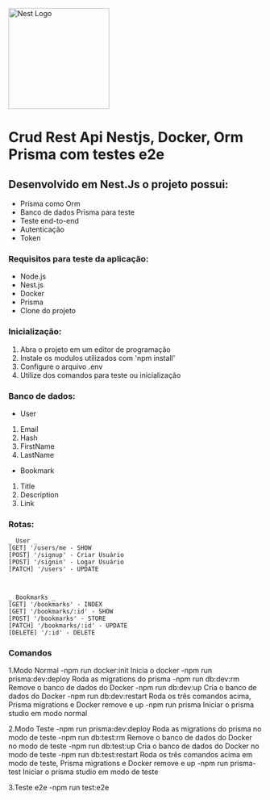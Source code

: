 <p align="center">



  <a href="http://nestjs.com/" target="blank"><img src="https://nestjs.com/img/logo-small.svg" width="200" alt="Nest Logo" /></a>



</p>




# Crud Rest Api Nestjs, Docker, Orm Prisma com testes e2e

## Desenvolvido em Nest.Js o projeto possui:
- Prisma como Orm
- Banco de dados Prisma para teste 
- Teste end-to-end
- Autenticação
- Token


### Requisitos para teste da aplicação:
- Node.js
- Nest.js
- Docker
- Prisma
- Clone do projeto

### Inicialização:
1. Abra o projeto em um editor de programação
2. Instale os modulos utilizados com 'npm install'
3. Configure o arquivo .env
4. Utilize dos comandos para teste ou inicialização

### Banco de dados:
- User
1. Email
2. Hash
3. FirstName
4. LastName

- Bookmark
1. Title
2. Description
3. Link

### Rotas:
```
_ User _
[GET] '/users/me - SHOW
[POST] '/signup' - Criar Usuário
[POST] '/signin' - Logar Usuário
[PATCH] '/users' - UPDATE



_ Bookmarks _ 
[GET] '/bookmarks' - INDEX
[GET] '/bookmarks/:id' - SHOW
[POST] '/bookmarks' - STORE
[PATCH] '/bookmarks/:id' - UPDATE
[DELETE] '/:id' - DELETE
```

### Comandos

1.Modo Normal
-npm run docker:init
Inicia o docker
-npm run prisma:dev:deploy
Roda as migrations do prisma
-npm run db:dev:rm
Remove o banco de dados do Docker
-npm run db:dev:up
Cria o banco de dados do Docker
-npm run db:dev:restart
Roda os três comandos acima, Prisma migrations e Docker remove e up
-npm run prisma
Iniciar o prisma studio em modo normal

2.Modo Teste
-npm run prisma:dev:deploy
Roda as migrations do prisma no modo de teste
-npm run db:test:rm
Remove o banco de dados do Docker no modo de teste
-npm run db:test:up
Cria o banco de dados do Docker no modo de teste
-npm run db:test:restart
Roda os três comandos acima em modo de teste, Prisma migrations e Docker remove e up
-npm run prisma-test
Iniciar o prisma studio em modo de teste

3.Teste e2e
-npm run test:e2e
